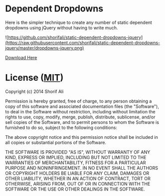 # Dependent Dropdowns

Here is the simpler technique to create any number of static dependent dropdowns using jQuery without having to write much.


![https://github.com/shorifali/static-dependent-dropdowns-jquery](https://raw.githubusercontent.com/shorifali/static-dependent-dropdowns-jquery/master/dropdowns-jquery.png)

[Download Here](https://github.com/shorifali/static-dependent-dropdowns-jquery/archive/master.zip)

# License ([MIT](https://opensource.org/licenses/MIT))

Copyright (c) 2014 Shorif Ali

Permission is hereby granted, free of charge, to any person obtaining a copy
of this software and associated documentation files (the "Software"), to deal
in the Software without restriction, including without limitation the rights
to use, copy, modify, merge, publish, distribute, sublicense, and/or sell
copies of the Software, and to permit persons to whom the Software is
furnished to do so, subject to the following conditions:

The above copyright notice and this permission notice shall be included in
all copies or substantial portions of the Software.

THE SOFTWARE IS PROVIDED "AS IS", WITHOUT WARRANTY OF ANY KIND, EXPRESS OR
IMPLIED, INCLUDING BUT NOT LIMITED TO THE WARRANTIES OF MERCHANTABILITY,
FITNESS FOR A PARTICULAR PURPOSE AND NONINFRINGEMENT.  IN NO EVENT SHALL THE
AUTHORS OR COPYRIGHT HOLDERS BE LIABLE FOR ANY CLAIM, DAMAGES OR OTHER
LIABILITY, WHETHER IN AN ACTION OF CONTRACT, TORT OR OTHERWISE, ARISING FROM,
OUT OF OR IN CONNECTION WITH THE SOFTWARE OR THE USE OR OTHER DEALINGS IN
THE SOFTWARE.

